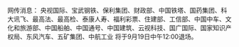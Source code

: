 网传消息：
央视国际、宝武钢铁、保利集团、财政部、中国铁塔、国药集团、科大讯飞、最高法、最高检、泰康人寿、福利彩票、住建部、工信部、中国中车、文化和旅游部、中国船舶、中国通号、中国建筑、云视科技、国广国际、国家知识产权局、东风汽车、五矿集团、中航工业
将于9月19日中午12:00退场。
